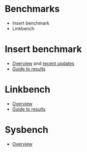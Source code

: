 
# Benchmarks

* Insert benchmark
* Linkbench

# Insert benchmark

* [Overview](http://smalldatum.blogspot.com/2017/06/the-insert-benchmark.html) and [recent updates](http://smalldatum.blogspot.com/2020/07/updates-for-insert-benchmark.html)
* [Guide to results](ibench-results.md)

# Linkbench

* [Overview](http://smalldatum.blogspot.com/2017/06/all-about-linkbench.html)
* [Guide to results](linkbench-results.md)

# Sysbench

* [Overview](http://smalldatum.blogspot.com/2023/03/how-i-run-sysbench.html)
